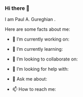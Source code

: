 ### Hi there 👋

I am Paul A. Gureghian .

Here are some facts about me:

- 🔭 I’m currently working on:  

- 🌱 I’m currently learning: 

- 👯 I’m looking to collaborate on: 

- 🤔 I’m looking for help with:

- 💬 Ask me about: 

- 📫 How to reach me:   